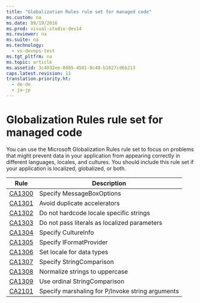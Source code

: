 ```yaml
---
title: "Globalization Rules rule set for managed code"
ms.custom: na
ms.date: 09/19/2016
ms.prod: visual-studio-dev14
ms.reviewer: na
ms.suite: na
ms.technology: 
  - vs-devops-test
ms.tgt_pltfrm: na
ms.topic: article
ms.assetid: 3c4032ee-0805-4581-8c48-b1827cd6b213
caps.latest.revision: 11
translation.priority.ht: 
  - de-de
  - ja-jp
---
```

# Globalization Rules rule set for managed code
You can use the Microsoft Globalization Rules rule set to focus on problems that might prevent data in your application from appearing correctly in different languages, locales, and cultures. You should include this rule set if your application is localized, globalized, or both.  
  
|Rule|Description|  
|----------|-----------------|  
|[CA1300](../Topic/CA1300:%20Specify%20MessageBoxOptions.md)|Specify MessageBoxOptions|  
|[CA1301](../Topic/CA1301:%20Avoid%20duplicate%20accelerators.md)|Avoid duplicate accelerators|  
|[CA1302](../Topic/CA1302:%20Do%20not%20hardcode%20locale%20specific%20strings.md)|Do not hardcode locale specific strings|  
|[CA1303](../Topic/CA1303:%20Do%20not%20pass%20literals%20as%20localized%20parameters.md)|Do not pass literals as localized parameters|  
|[CA1304](../vs140/CA1304--Specify-CultureInfo.md)|Specify CultureInfo|  
|[CA1305](../Topic/CA1305:%20Specify%20IFormatProvider.md)|Specify IFormatProvider|  
|[CA1306](../vs140/CA1306--Set-locale-for-data-types.md)|Set locale for data types|  
|[CA1307](../vs140/CA1307--Specify-StringComparison.md)|Specify StringComparison|  
|[CA1308](../vs140/CA1308--Normalize-strings-to-uppercase.md)|Normalize strings to uppercase|  
|[CA1309](../Topic/CA1309:%20Use%20ordinal%20StringComparison.md)|Use ordinal StringComparison|  
|[CA2101](../vs140/CA2101--Specify-marshaling-for-P-Invoke-string-arguments.md)|Specify marshaling for P/Invoke string arguments|